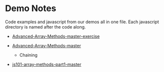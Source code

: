 # Demo Notes

Code examples and javascript from our demos all in one file.
Each javascript directory is named after the code along.



- [Advanced-Array-Methods-master-exercise](../demoNotes/Advanced-Array-Methods-master-exercise.js)

- [Advanced-Array-Methods-master](../demoNotes/Advanced-Array-Methods-master.js)
	- Chaining

- [js101-array-methods-part1-master](../demoNotes/js101-array-methods-part1-master.js)

